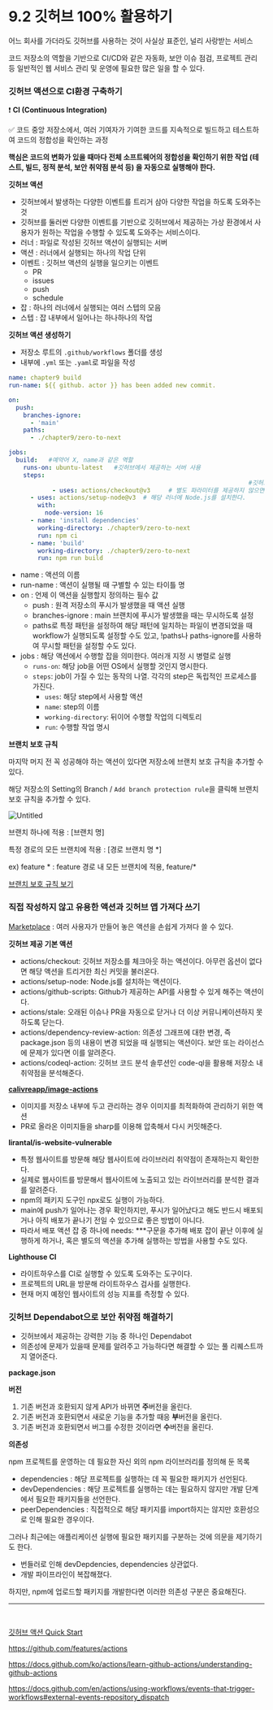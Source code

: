 # 9.2 깃허브 100% 활용하기

어느 회사를 가더라도 깃허브를 사용하는 것이 사실상 표준인, 널리 사랑받는 서비스

코드 저장소의 역할을 기반으로 CI/CD와 같은 자동화, 보안 이슈 점검, 프로젝트 관리 등 일반적인 웹 서비스 관리 및 운영에 필요한 많은 일을 할 수 있다.

### 깃허브 액션으로 CI환경 구축하기

❗ **CI (Continuous Integration)**

✅ 코드 중앙 저장소에서, 여러 기여자가 기여한 코드를 지속적으로 빌드하고 테스트하여 코드의 정합성을 확인하는 과정

**핵심은 코드의 변화가 있을 때마다 전체 소프트웨어의 정합성을 확인하기 위한 작업 (테스트, 빌드, 정적 분석, 보안 취약점 분석 등) 을 자동으로 실행해야 한다.** 

**깃허브 액션**

- 깃허브에서 발생하는 다양한 이벤트를 트리거 삼아 다양한 작업을 하도록 도와주는 것
- 깃허브를 둘러싼 다양한 이벤트를 기반으로 깃허브에서 제공하는 가상 환경에서 사용자가 원하는 작업을 수행할 수 있도록 도와주는 서비스이다.
- 러너 : 파일로 작성된 깃허브 액션이 실행되는 서버
- 액션 : 러너에서 실행되는 하나의 작업 단위
- 이벤트 : 깃허브 액션의 실행을 일으키는 이벤트
    - PR
    - issues
    - push
    - schedule
- 잡 :  하나의 러너에서 실행되는 여러 스텝의 모음
- 스텝 : 잡 내부에서 일어나는 하나하나의 작업

**깃허브 액션 생성하기**

- 저장소 루트의 `.github/workflows` 폴더를 생성
- 내부에 `.yml` 또는 `.yaml`로 파일을 작성

```yaml
name: chapter9 build
run-name: ${{ github. actor }} has been added new commit.

on:
  push:
    branches-ignore:
      - 'main'
    paths:
      - ./chapter9/zero-to-next

jobs:
  build:   #예약어 X, name과 같은 역할
    runs-on: ubuntu-latest   #깃허브에서 제공하는 서버 사용
    steps:
															      #깃허브에서 제공하는 기본 액션
			- uses: actions/checkout@v3 	# 별도 파라미터를 제공하지 않으면 해당 브랜치의 마지막 커밋을 기준으로 체크아웃
      - uses: actions/setup-node@v3  # 해당 러너에 Node.js를 설치한다. 
        with:
          node-version: 16
      - name: 'install dependencies'   
        working-directory: ./chapter9/zero-to-next
        run: npm ci
      - name: 'build'
        working-directory: ./chapter9/zero-to-next
        run: npm run build
```

- name : 액션의 이름
- run-name : 액션이 실행될 때 구별할 수 있는 타이틀 명
- on : 언제 이 액션을 실행할지 정의하는 필수 값
    - push : 원격 저장소의 푸시가 발생했을 때 액션 실행
    - branches-ignore : main 브랜치에 푸시가 발생했을 때는 무시하도록 설정
    - paths로 특정 패턴을 설정하여 해당 패턴에 일치하는 파일이 변경되었을 때 workflow가 실행되도록 설정할 수도 있고, !paths나 paths-ignore를 사용하여 무시할 패턴을 설정할 수도 있다.
- jobs : 해당 액션에서 수행할 잡을 의미한다. 여러개 지정 시 병렬로 실행
    - `runs-on`: 해당 job을 어떤 OS에서 실행할 것인지 명시한다.
    - `steps`: job이 가질 수 있는 동작의 나열. 각각의 step은 독립적인 프로세스를 가진다.
        - `uses`: 해당 step에서 사용할 액션
        - `name`: step의 이름
        - `working-directory`: 뒤이어 수행할 작업의 디렉토리
        - `run`: 수행할 작업 명시
    

**브랜치 보호 규칙**

마지막 머지 전 꼭 성공해야 하는 액션이 있다면 저장소에 브랜치 보호 규칙을 추가할 수 있다. 

해당 저장소의 Setting의 Branch / `Add branch protection rule`을 클릭해 브랜치 보호 규칙을 추가할 수 있다.

![Untitled](https://prod-files-secure.s3.us-west-2.amazonaws.com/495ee5e9-2d30-429c-a2ad-6320378a27a3/46b70371-e97b-4ad5-975b-2aa5765540fd/Untitled.png)

브랜치 하나에 적용 : [브랜치 명]

특정 경로의 모든 브랜치에 적용 : [경로 브랜치 명 *]

ex) feature * : feature 경로 내 모든 브랜치에 적용, feature/*

[브랜치 보호 규칙 보기](https://velog.io/@artlogy/%EB%B8%8C%EB%9E%9C%EC%B9%98-%EB%B3%B4%ED%98%B8-%EA%B7%9C%EC%B9%99-%EC%84%A4%EC%A0%95%ED%95%98%EA%B8%B0-PR-RULE)

### 직접 작성하지 않고 유용한 액션과 깃허브 앱 가져다 쓰기

[Marketplace](https://github.com/marketplace?category=&copilot_app=false&query=&type=actions&verification=) : 여러 사용자가 만들어 놓은 액션을 손쉽게 가져다 쓸 수 있다. 

**깃허브 제공 기본 액션**

- actions/checkout: 깃허브 저장소를 체크아웃 하는 액션이다. 아무런 옵션이 없다면 해당 액션을 트리거한 최신 커밋을 불러온다.
- actions/setup-node: Node.js를 설치하는 액션이다.
- actions/github-scripts: Github가 제공하는 API를 사용할 수 있게 해주는 액션이다.
- actions/stale: 오래된 이슈나 PR을 자동으로 닫거나 더 이상 커뮤니케이션하지 못하도록 닫는다.
- actions/dependency-review-action: 의존성 그래프에 대한 변경, 즉 package.json 등의 내용이 변경 되었을 때 실행되는 액션이다. 보안 또는 라이선스에 문제가 있다면 이를 알려준다.
- actions/codeql-action: 깃허브 코드 분석 솔루션인 code-ql을 활용해 저장소 내 취약점을 분석해준다.

**[calivreapp/image-actions](https://github.com/calibreapp/image-actions)**

- 이미지를 저장소 내부에 두고 관리하는 경우 이미지를 최적화하여 관리하기 위한 액션
- PR로 올라온 이미지들을 sharp를 이용해 압축해서 다시 커밋해준다.

**lirantal/is-website-vulnerable**

- 특정 웹사이트를 방문해 해당 웹사이트에 라이브러리 취약점이 존재하는지 확인한다.
- 실제로 웹사이트를 방문해서 웹사이트에 노출되고 있는 라이브러리를 분석한 결과를 알려준다.
- npm의 패키지 도구인 npx로도 실행이 가능하다.
- main에 push가 일어나는 경우 확인하지만, 푸시가 일어났다고 해도 반드시 배포되거나 아직 배포가 끝나기 전일 수 있으므로 좋은 방법이 아니다.
- 따라서 배포 액션 잡 중 하나에 needs: ***구문을 추가해 배포 잡이 끝난 이후에 실행하게 하거나, 혹은 별도의 액션을 추가해 실행하는 방법을 사용할 수도 있다.

**Lighthouse CI**

- 라이트하우스를 CI로 실행할 수 있도록 도와주는 도구이다.
- 프로젝트의 URL을 방문해 라이트하우스 검사를 실행한다.
- 현재 머지 예정인 웹사이트의 성능 지표를 측정할 수 있다.

### 깃허브 Dependabot으로 보안 취약점 해결하기

- 깃허브에서 제공하는 강력한 기능 중 하나인 Dependabot
- 의존성에 문제가 있을때 문제를 알려주고 가능하다면 해결할 수 있는 풀 리퀘스트까지 열어준다.

**package.json**

**버전**

1. 기존 버전과 호환되지 않게 API가 바뀌면 **주**버전을 올린다. 
2. 기존 버전과 호환되면서 새로운 기능을 추가할 때응 **부**버전을 올린다. 
3. 기존 버전과 호환되면서 버그를 수정한 것이라면 **수**버전을 올린다. 

**의존성**

npm 프로젝트를 운영하는 데 필요한 자신 외의 npm 라이브러리를 정의해 둔 목록

- dependencies : 해당 프로젝트를 실행하는 데 꼭 필요한 패키지가 선언된다.
- devDependencies : 해당 프로젝트를 실행하는 데는 필요하지 않지만 개발 단계에서 필요한 패키지들을 선언한다.
- peerDependencies : 직접적으로 해당 패키지를 import하지는 않지만 호환성으로 인해 필요한 경우이다.

그러나 최근에는 애플리케이션 실행에 필요한 패키지를 구분하는 것에 의문을 제기하기도 한다. 

- 번들러로 인해 devDepdencies, dependencies 상관없다.
- 개발 파이프라인이 복잡해졌다.

하지만, npm에 업로드할 패키지를 개발한다면 이러한 의존성 구분은 중요해진다.




-----
<br>

[깃허브 액션 Quick Start](https://docs.github.com/en/actions/quickstart)

https://github.com/features/actions

https://docs.github.com/ko/actions/learn-github-actions/understanding-github-actions

https://docs.github.com/en/actions/using-workflows/events-that-trigger-workflows#external-events-repository_dispatch